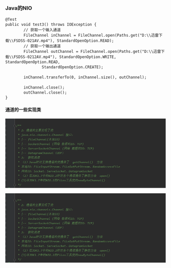 ### Java的NIO

```
@Test
public void test3() throws IOException {
        // 获取一个输入通道
        FileChannel inChannel = FileChannel.open(Paths.get("D:\\迅雷下载\\FSDSS-021AV.mp4"), StandardOpenOption.READ);
        // 获取一个输出通道
        FileChannel outChannel = FileChannel.open(Paths.get("D:\\迅雷下载\\FSDSS-0212AV.mp4"), StandardOpenOption.WRITE, StandardOpenOption.READ,
                StandardOpenOption.CREATE);

        inChannel.transferTo(0, inChannel.size(), outChannel);

        inChannel.close();
        outChannel.close();
}
```

#### 通道的一些实现类 

![image-20200603222114126](media/images/image-20200603222114126.png)

![image-20200603222241702](media/images/image-20200603222241702.png)